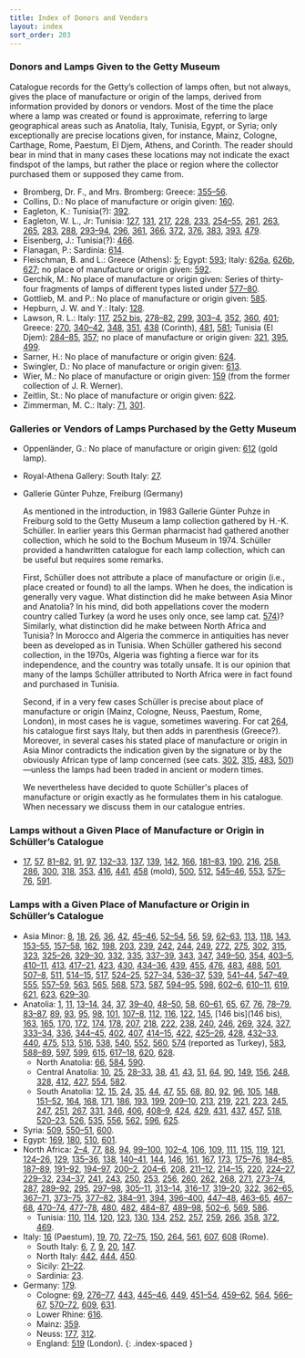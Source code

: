 ```yaml
---
title: Index of Donors and Vendors
layout: index
sort_order: 203
---
```


### Donors and Lamps Given to the Getty Museum

Catalogue records for the Getty’s collection of lamps often, but not always, gives the place of manufacture or origin of the lamps, derived from information provided by donors or vendors. Most of the time the place where a lamp was created or found is approximate, referring to large geographical areas such as Anatolia, Italy, Tunisia, Egypt, or Syria; only exceptionally are precise locations given, for instance, Mainz, Cologne, Carthage, Rome, Paestum, El Djem, Athens, and Corinth. The reader should bear in mind that in many cases these locations may not indicate the exact findspot of the lamps, but rather the place or region where the collector purchased them or supposed they came from.

- Bromberg, Dr. F., and Mrs. Bromberg: Greece: [355–56](355-56).
- Collins, D.: No place of manufacture or origin given: [160](160).
- Eagleton, K.: Tunisia(?): [392](392).
- Eagleton, W. L., Jr: Tunisia: [127](127), [131](131), [217](217), [228](228), [233](233), [254–55](254-55), [261](261), [263](263), [265](265), [283](283), [288](288), [293–94](293-94), [296](296), [361](361), [366](366), [372](372), [376](376), [383](383), [393](393), [479](479).
- Eisenberg, J.: Tunisia(?): [466](466).
- Flanagan, P.: Sardinia: [614](614).
- Fleischman, B. and L.: Greece (Athens): [5](5); Egypt: [593](593); Italy: [626a](626a), [626b](626b), [627](627); no place of manufacture or origin given: [592](592).
- Gerchik, M.: No place of manufacture or origin given: Series of thirty-four fragments of lamps of different types listed under [577–80](577-80).
- Gottlieb, M. and P.: No place of manufacture or origin given: [585](585).
- Hepburn, J. W. and Y.: Italy: [128](128).
- Lawson, R. L.: Italy: [117](117), [252 bis](252%20bis),
[278–82](278-82), [299](299), [303–4](303-4), [352](352), [360](360), [401](401); Greece: [270](270), [340–42](340-42), [348](348), [351](351), [438](438) (Corinth), [481](481), [581](581); Tunisia (El Djem): [284–85](284-85), [357](357); no place of manufacture or origin given: [321](321), [395](395), [499](499).
- Sarner, H.: No place of manufacture or origin given: [624](624).
- Swingler, D.: No place of manufacture or origin given: [613](613).
- Wier, M.: No place of manufacture or origin given: [159](159) (from the former collection of J. R. Werner).
- Zeitlin, St.: No place of manufacture or origin given: [622](622).
- Zimmerman, M. C.: Italy: [71](71), [301](301).

### Galleries or Vendors of Lamps Purchased by the Getty Museum

- Oppenländer, G.: No place of manufacture or origin given: [612](612)
(gold lamp).
- Royal-Athena Gallery: South Italy: [27](27).
- Gallerie Günter Puhze, Freiburg (Germany)

  As mentioned in the introduction, in 1983 Gallerie Günter Puhze in Freiburg sold to the Getty Museum a lamp collection gathered by H.-K. Schüller. In earlier years this German pharmacist had gathered another collection, which he sold to the Bochum Museum in 1974. Schüller provided a handwritten catalogue for each lamp collection, which can be useful but requires some remarks.

  First, Schüller does not attribute a place of manufacture or origin (i.e., place created or found) to all the lamps. When he does, the indication is generally very vague. What distinction did he make between Asia Minor and Anatolia? In his mind, did both appellations cover the modern country called Turkey (a word he uses only once, see lamp cat. [574](574))? Similarly, what distinction did he make between North Africa and Tunisia? In Morocco and Algeria the commerce in antiquities has never been as developed as in Tunisia. When Schüller gathered his second collection, in the 1970s, Algeria was fighting a fierce war for its independence, and the country was totally unsafe. It is our opinion that many of the lamps Schüller attributed to North Africa were in fact found and purchased in Tunisia.

  Second, if in a very few cases Schüller is precise about place of manufacture or origin (Mainz, Cologne, Neuss, Paestum, Rome, London), in most cases he is vague, sometimes wavering. For cat [264](264), his catalogue first says Italy, but then adds in parenthesis (Greece?). Moreover, in several cases his stated place of manufacture or origin in Asia Minor contradicts the indication given by the signature or by the obviously African type of lamp concerned (see cats. [302](302), [315](315), [483](483), [501](501))—unless the lamps had been traded in ancient or modern times.

  We nevertheless have decided to quote Schüller's places of manufacture or origin exactly as he formulates them in his catalogue. When necessary we discuss them in our catalogue entries.

### Lamps without a Given Place of Manufacture or Origin in Schüller’s Catalogue

- [17](17), [57](57), [81–82](81-82), [91](91), [97](97), [132–33](132-33), [137](137), [139](139), [142](142), [166](166), [181–83](181-83), [190](190), [216](216), [258](258), [286](286), [300](300), [318](318), [353](353), [416](416), [441](441), [458](458) (mold), [500](500), [512](512), [545–46](545-46), [553](553), [575–76](575-76), [591](591).

### Lamps with a Given Place of Manufacture or Origin in Schüller’s Catalogue

- Asia Minor: [8](8), [18](18), [26](26), [36](36), [42](42), [45–46](45-46), [52–54](52-54), [56](56), [59](59), [62–63](62-63), [113](113), [118](118), [143](143), [153–55](153-55), [157–58](157-58), [162](162), [198](198), [203](203), [239](239), [242](242), [244](244), [249](249), [272](272), [275](275), [302](302), [315](315), [323](323), [325–26](325-26), [329–30](329-30), [332](332), [335](335), [337–39](337-39), [343](343), [347](347), [349–50](349-50), [354](354), [403–5](403-5), [410–11](410-11), [413](413), [417–21](417-21), [423](423), [430](430), [434–36](434-36), [439](439), [455](455), [476](476), [483](483), [488](488), [501](501), [507–8](507-8), [511](511), [514–15](514-15), [517](517), [524–25](524-25), [527–34](527-34), [536–37](536-37), [539](539), [541–44](541-44), [547–49](547-49), [555](555), [557–59](557-59), [563](563), [565](565), [568](568), [573](573), [587](587), [594–95](594-95), [598](598), [602–6](602-6), [610–11](610-11), [619](619), [621](621), [623](623), [629–30](629-30).
- Anatolia: [1](1), [11](11), [13–14](13-14), [34](34), [37](37), [39–40](39-40), [48–50](48-50), [58](58), [60–61](60-61), [65](65), [67](67), [76](76), [78–79](78-79), [83–87](83-87), [89](89), [93](93), [95](95), [98](98), [101](101), [107–8](107-8), [112](112), [116](116), [122](122), [145](145), [146 bis](146 bis), [163](163), [165](165), [170](170), [172](172), [174](174), [178](178), [207](207), [218](218), [222](222), [238](238), [240](240), [246](246), [269](269), [324](324), [327](327), [333–34](333-34), [336](336), [344–45](344-45), [402](402), [407](407), [414–15](414-15), [422](422), [425–26](425-26), [428](428), [432–33](432-33), [440](440), [475](475), [513](513), [516](516), [538](538), [540](540), [552](552), [560](560), [574](574) (reported as Turkey), [583](583), [588–89](588-89), [597](597), [599](599), [615](615), [617–18](617-18), [620](620), [628](628).
  - North Anatolia: [66](66), [584](584), [590](590).
  - Central Anatolia: [10](10), [25](25), [28–33](28-33), [38](38), [41](41), [43](43), [51](51), [64](64), [90](90), [149](149), [156](156), [248](248), [328](328), [412](412), [427](427), [554](554), [582](582).
  - South Anatolia: [12](12), [15](15), [24](24), [35](35), [44](44), [47](47), [55](55), [68](68), [80](80), [92](92), [96](96), [105](105), [148](148), [151–52](151-52), [164](164), [168](168), [171](171), [186](186), [193](193), [199](199), [209–10](209-10), [213](213), [219](219), [221](221), [223](223), [245](245), [247](247), [251](251), [267](267), [331](331), [346](346), [406](406), [408–9](408-9), [424](424), [429](429), [431](431), [437](437), [457](457), [518](518), [520–23](520-23), [526](526), [535](535), [556](556), [562](562), [596](596), [625](625).
- Syria: [509](509), [550–51](550-51), [600](600).
- Egypt: [169](169), [180](180), [510](510), [601](601).
- North Africa: [2–4](2-4), [77](77), [88](88), [94](94), [99–100](99-100), [102–4](102-4), [106](106), [109](109), [111](111), [115](115), [119](119), [121](121), [124–26](124-26), [129](129), [135–36](135-36), [138](138), [140–41](140-41), [144](144), [146](146), [161](161), [167](167), [173](173), [175–76](175-76), [184–85](184-85), [187–89](187-89), [191–92](191-92), [194–97](194-97), [200–2](200-2), [204–6](204-6), [208](208), [211–12](211-12), [214–15](214-15), [220](220), [224–27](224-27), [229–32](229-32), [234–37](234-37), [241](241), [243](243), [250](250), [253](253), [256](256), [260](260), [262](262), [268](268), [271](271), [273–74](273-74), [287](287), [289–92](289-92), [295](295), [297–98](297-98), [305–11](305-11), [313–14](313-14), [316–17](316-17), [319–20](319-20), [322](322), [362–65](362-65), [367–71](367-71), [373–75](373-75), [377–82](377-82), [384–91](384-91), [394](394), [396–400](396-400), [447–48](447-48), [463–65](463-65), [467–68](467-68), [470–74](470-74), [477–78](477-78), [480](480), [482](482), [484–87](484-87), [489–98](489-98), [502–6](502-6), [569](569), [586](586).
  - Tunisia: [110](110), [114](114), [120](120), [123](123), [130](130),
[134](134), [252](252), [257](257), [259](259), [266](266), [358](358),
[372](372), [469](469).
- Italy: [16](16) (Paestum), [19](19), [70](70), [72–75](72-75), [150](150),
[264](264), [561](561), [607](607), [608](608) (Rome).
  - South Italy: [6](6), [7](7), [9](9), [20](20), [147](147).
  - North Italy: [442](442), [444](444), [450](450).
  - Sicily: [21–22](21-22).
  - Sardinia: [23](23).
- Germany: [179](179).
  - Cologne: [69](69), [276–77](276-77), [443](443), [445–46](445-46),
[449](449), [451–54](451-54), [459–62](459-62), [564](564), [566–67](566-67),
[570–72](570-72), [609](609), [631](631).
  - Lower Rhine: [616](616).
  - Mainz: [359](359).
  - Neuss: [177](177), [312](312).
  - England: [519](519) (London).
{: .index-spaced }
